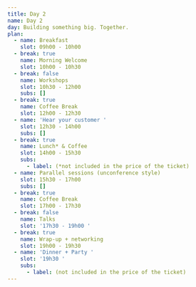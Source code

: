 ```yaml
---
title: Day 2
name: Day 2
day: Building something big. Together.
plan:
  - name: Breakfast
    slot: 09h00 - 10h00
  - break: true
    name: Morning Welcome
    slot: 10h00 - 10h30
  - break: false
    name: Workshops
    slot: 10h30 - 12h00
    subs: []
  - break: true
    name: Coffee Break
    slot: 12h00 - 12h30
  - name: 'Hear your customer '
    slot: 12h30 - 14h00
    subs: []
  - break: true
    name: Lunch* & Coffee
    slot: 14h00 - 15h30
    subs:
      - label: (*not included in the price of the ticket)
  - name: Parallel sessions (unconference style)
    slot: 15h30 - 17h00
    subs: []
  - break: true
    name: Coffee Break
    slot: 17h00 - 17h30
  - break: false
    name: Talks
    slot: '17h30 - 19h00 '
  - break: true
    name: Wrap-up + networking
    slot: 19h00 - 19h30
  - name: 'Dinner + Party '
    slot: '19h30 '
    subs:
      - label: (not included in the price of the ticket)
---
```



